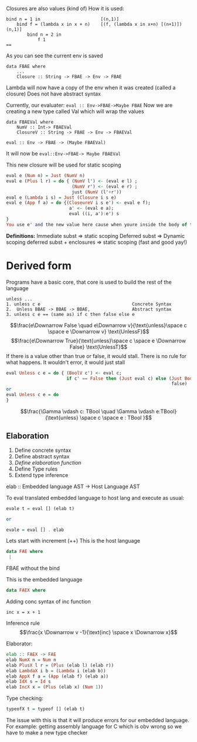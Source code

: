 Closures are also values (kind of)
How it is used:
```
bind n = 1 in                       [(n,1)]
	bind f = (lambda x in x + n)    [(f, (lambda x in x+n) [(n+1)]) (n,1)]
		bind n = 2 in
			f 1
== 
```
As you can see the current env is saved
```
data FBAE where
	...
	Closure :: String -> FBAE -> Env -> FBAE
```
Lambda will now have a copy of the env when it was created (called a closure)
	Does not have abstract syntax

Currently, our evaluater: `eval :: Env->FBAE->Maybe FBAE`
Now we are creating a new type called Val which will wrap the values
```
data FBAEVal where
	NumV :: Int-> FBAEVal
	ClosureV :: String -> FBAE -> Env -> FBAEVal

eval :: Env -> FBAE -> (Maybe FBAEVal)
```
It will now be `eval::Env->FBAE-> Maybe FBAEVal`

This new closure will be used for static scoping
```haskell
eval e (Num n) = Just (NumV n)
eval e (Plus l r) = do { (NumV l') <- (eval e l) ; 
						 (NumV r') <- (eval e r) ;
						 just (NumV (l'+r'))
eval e (Lambda i s) = Just (Closure i s e)
eval e (App f a) = do {(CloseureV i s e') <- eval e f);
						a' <- (eval e a);
						eval ((i, a'):e') s
}
You use e' and the new value here cause when youre inside the body of the function you dont care about the rest
```
**Definitions:**
	Immediate subst $\Rightarrow$ static scoping
	Deferred subst $\Rightarrow$ Dynamic scoping
	deferred subst + enclosures $\Rightarrow$ static scoping (fast and good yay!)

# Derived form
Programs have a basic core, that core is used to build the rest of the language

```
unless ...
1. unless c e                                   Concrete Syntax
2.  Unless BBAE -> BBAE -> BBAE,                Abstract syntax
3. unless c e == (same as) if c then false else e

```

$$\frac{e\Downarrow False \quad e\Downarrow v}{\text{unless}\space c \space e \Downarrow v} \text{UnlessF}$$
$$\frac{e\Downarrow True}{\text{unless}\space c \space e \Downarrow False} \text{UnlessT}$$
If there is a value other than true or false, it would stall. There is no rule for what happens. It wouldn't error, it would just stall

```haskell
eval Unless c e = do { (BoolV c') <- eval c;
					   if c' == False then (Just eval c) else (Just BoolV 
															   false)
or
eval Unless c e = do
}
```
$$\frac{\Gamma \vdash c: TBool \quad \Gamma \vdash e:TBool}{\text{unless} \space c \space e : TBool }$$

## Elaboration
1. Define concrete syntax
2. Define abstract syntax
3. *Define elaboration function*
4. Define Type rules
5. Extend type inference 


elab :: Embedded language AST -> Host Language AST

To eval translated embedded language to host lang and execute as usual:
```haskell
evale t = eval [] (elab t)

or

evale = eval [] . elab
```


Lets start with increment (++)
This is the host language 
```haskell
data FAE where
 |
```
FBAE without the bind

This is the embedded language 
```haskell 
data FAEX where

```

Adding conc syntax of inc function
```
inc x = x + 1
```
Inference rule 
$$\frac{x \Downarrow v -1}{\text{inc} \space x \Downarrow x}$$

Elaborator:
```haskell
elab :: FAEX -> FAE
elab NumX n = Num n
elab PlusX l r = (Plus (elab l) (elab r))
elab LambdaX i b = (Lambda i (elab b))
elab AppX f a = (App (elab f) (elab a))
elab IdX s = Id s
elab IncX x = (Plus (elab x) (Num 1))
```

Type checking:
```haskell
typeofX t = typeof [] (elab t) 
```
The issue with this is that it will produce errors for our embedded language. For example: getting assembly language for C which is obv wrong so we have to make a new type checker